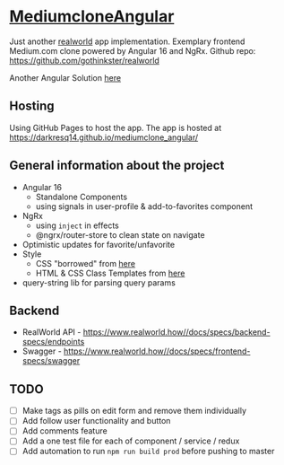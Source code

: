 # [MediumcloneAngular](https://darkresq14.github.io/mediumclone_angular/)

Just another [realworld](https://www.realworld.how/) app implementation. Exemplary frontend Medium.com clone powered by Angular 16 and NgRx.
Github repo: https://github.com/gothinkster/realworld

Another Angular Solution [here](https://angular.realworld.io)

## Hosting

Using GitHub Pages to host the app. The app is hosted at https://darkresq14.github.io/mediumclone_angular/

## General information about the project

- Angular 16
  - Standalone Components
  - using signals in user-profile & add-to-favorites component
- NgRx
  - using `inject` in effects
  - @ngrx/router-store to clean state on navigate
- Optimistic updates for favorite/unfavorite
- Style
  - CSS "borrowed" from [here](https://demo.productionready.io/main.css)
  - HTML & CSS Class Templates from [here](https://www.realworld.how//docs/specs/frontend-specs/templates) 
- query-string lib for parsing query params

## Backend

- RealWorld API - https://www.realworld.how//docs/specs/backend-specs/endpoints
- Swagger - https://www.realworld.how//docs/specs/frontend-specs/swagger

## TODO
- [ ] Make tags as pills on edit form and remove them individually
- [ ] Add follow user functionality and button
- [ ] Add comments feature
- [ ] Add a one test file for each of component / service / redux
- [ ] Add automation to run `npm run build prod` before pushing to master
